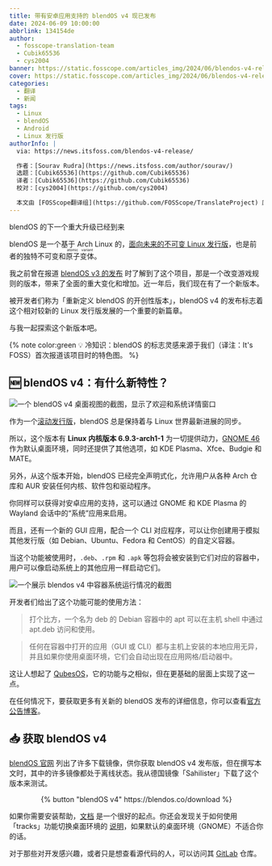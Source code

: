 ```yaml
---
title: 带有安卓应用支持的 blendOS v4 现已发布
date: 2024-06-09 10:00:00
abbrlink: 134154de
author:
  - fosscope-translation-team
  - Cubik65536
  - cys2004
banner: https://static.fosscope.com/articles_img/2024/06/blendos-v4-release/cover.png
cover: https://static.fosscope.com/articles_img/2024/06/blendos-v4-release/cover.png
categories:
  - 翻译
  - 新闻
tags:
  - Linux
  - blendOS
  - Android
  - Linux 发行版
authorInfo: |
  via: https://news.itsfoss.com/blendos-v4-release/

  作者：[Sourav Rudra](https://news.itsfoss.com/author/sourav/)
  选题：[Cubik65536](https://github.com/Cubik65536)
  译者：[Cubik65536](https://github.com/Cubik65536)
  校对：[cys2004](https://github.com/cys2004)

  本文由 [FOSScope翻译组](https://github.com/FOSScope/TranslateProject) 原创编译，[开源观察](https://fosscope.com/) 荣誉推出
---
```


blendOS 的下一个重大升级已经到来

<!-- more -->

blendOS 是一个基于 Arch Linux 的，[面向未来的不可变 Linux 发行版](https://itsfoss.com/immutable-linux-distros/?ref=news.itsfoss.com)，也是前者的独特不可变和<ruby>原子变体<rt>atomic variant</rt></ruby>。

我之前曾在报道 [blendOS v3 的发布](https://news.itsfoss.com/blendos-v3-released/) 时了解到了这个项目，那是一个改变游戏规则的版本，带来了全面的重大变化和增加。近一年后，我们现在有了一个新版本。

被开发者们称为「重新定义 blendOS 的开创性版本」，blendOS v4 的发布标志着这个相对较新的 Linux 发行版发展的一个重要的新篇章。

与我一起探索这个新版本吧。

{% note color:green 💡 冷知识：blendOS 的标志灵感来源于我们（译注：It's FOSS）首次报道该项目时的特色图。 %}

## 🆕 blendOS v4：有什么新特性？

![一个 blendOS v4 桌面视图的截图，显示了欢迎和系统详情窗口](https://static.fosscope.com/articles_img/2024/06/blendos-v4-release/blendOS_v4-1.jpg)

作为一个[滚动发行版](https://itsfoss.com/rolling-release/?ref=news.itsfoss.com)，blendOS 总是保持着与 Linux 世界最新进展的同步。

所以，这个版本有 **Linux 内核版本 6.9.3-arch1-1** 为一切提供动力，[GNOME 46](https://news.itsfoss.com/gnome-46-release/) 作为默认桌面环境，同时还提供了其他选项，如 KDE Plasma、Xfce、Budgie 和 MATE。

另外，从这个版本开始，blendOS 已经完全声明式化，允许用户从各种 Arch 仓库和 AUR 安装任何内核、软件包和驱动程序。

你同样可以获得对安卓应用的支持，这可以通过 GNOME 和 KDE Plasma 的 Wayland 会话中的“系统”应用来启用。

而且，还有一个新的 GUI 应用，配合一个 CLI 对应程序，可以让你创建用于模拟其他发行版（如 Debian、Ubuntu、Fedora 和 CentOS）的自定义容器。

当这个功能被使用时，`.deb`、`.rpm` 和 `.apk` 等包将会被安装到它们对应的容器中，用户可以像启动系统上的其他应用一样启动它们。

![一个展示 blendos v4 中容器系统运行情况的截图](https://static.fosscope.com/articles_img/2024/06/blendos-v4-release/blendOS_v4-2.jpg)

开发者们给出了这个功能可能的使用方法：

> 打个比方，一个名为 deb 的 Debian 容器中的 apt 可以在主机 shell 中通过 apt.deb 访问和使用。

> 任何在容器中打开的应用（GUI 或 CLI）都与主机上安装的本地应用无异，并且如果你使用桌面环境，它们会自动出现在应用网格/启动器中。

这让人想起了 [QubesOS](https://news.itsfoss.com/qubes-os-4-2-release/)，它的功能与之相似，但在更基础的层面上实现了这一点。

在任何情况下，要获取更多有关新的 blendOS 发布的详细信息，你可以查看[官方公告博客](https://blendos.co/blog/2024/06/05/blendos-v4-released-arch-linux-made-immutable-declarative-and-atomic/?ref=news.itsfoss.com)。

## 📥 获取 blendOS v4

[blendOS 官网](https://blendos.co/download/?ref=news.itsfoss.com) 列出了许多下载镜像，供你获取 blendOS v4 发布版，但在撰写本文时，其中的许多镜像都处于离线状态。我从德国镜像「Sahilister」下载了这个版本来测试。

<center>{% button "blendOS v4" https://blendos.co/download %}</center>

如果你需要安装帮助，[文档](https://blendos.co/install/?ref=news.itsfoss.com) 是一个很好的起点。你还会发现关于如何使用「tracks」功能切换桌面环境的 [说明](https://blendos.co/install/post-install/arch-user-guide/?ref=news.itsfoss.com#switching-to-other-desktop-environments-or-a-clean-arch-like-system-tracks)，如果默认的桌面环境（GNOME）不适合你的话。

对于那些对开发感兴趣，或者只是想查看源代码的人，可以访问其 [GitLab](https://git.blendos.co/blendOS?ref=news.itsfoss.com) 仓库。
